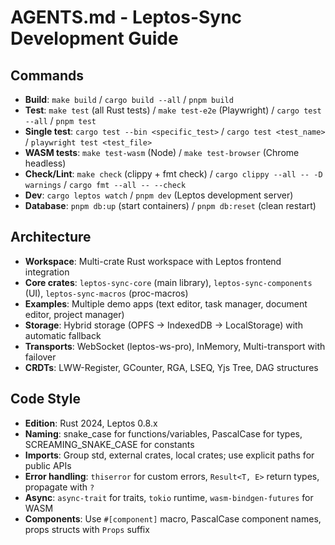 # AGENTS.md - Leptos-Sync Development Guide

## Commands
- **Build**: `make build` / `cargo build --all` / `pnpm build`
- **Test**: `make test` (all Rust tests) / `make test-e2e` (Playwright) / `cargo test --all` / `pnpm test`
- **Single test**: `cargo test --bin <specific_test>` / `cargo test <test_name>` / `playwright test <test_file>`
- **WASM tests**: `make test-wasm` (Node) / `make test-browser` (Chrome headless)
- **Check/Lint**: `make check` (clippy + fmt check) / `cargo clippy --all -- -D warnings` / `cargo fmt --all -- --check`
- **Dev**: `cargo leptos watch` / `pnpm dev` (Leptos development server)
- **Database**: `pnpm db:up` (start containers) / `pnpm db:reset` (clean restart)

## Architecture
- **Workspace**: Multi-crate Rust workspace with Leptos frontend integration
- **Core crates**: `leptos-sync-core` (main library), `leptos-sync-components` (UI), `leptos-sync-macros` (proc-macros)
- **Examples**: Multiple demo apps (text editor, task manager, document editor, project manager)
- **Storage**: Hybrid storage (OPFS → IndexedDB → LocalStorage) with automatic fallback
- **Transports**: WebSocket (leptos-ws-pro), InMemory, Multi-transport with failover
- **CRDTs**: LWW-Register, GCounter, RGA, LSEQ, Yjs Tree, DAG structures

## Code Style
- **Edition**: Rust 2024, Leptos 0.8.x
- **Naming**: snake_case for functions/variables, PascalCase for types, SCREAMING_SNAKE_CASE for constants
- **Imports**: Group std, external crates, local crates; use explicit paths for public APIs
- **Error handling**: `thiserror` for custom errors, `Result<T, E>` return types, propagate with `?`
- **Async**: `async-trait` for traits, `tokio` runtime, `wasm-bindgen-futures` for WASM
- **Components**: Use `#[component]` macro, PascalCase component names, props structs with `Props` suffix
